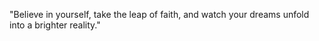 "Believe in yourself, take the leap of faith, and watch your dreams unfold into a brighter reality."

